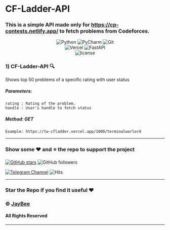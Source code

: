 # CF-Ladder-API

### This is a simple API made only for https://cp-contests.netlify.app/ to fetch problems from Codeforces.



<div align="center">
<img alt="Python" src="https://img.shields.io/badge/python-%2314354C.svg?&style=for-the-badge&logo=python&logoColor=white"/>
<img alt="PyCharm" src="https://img.shields.io/badge/PyCharm-000000.svg?&style=for-the-badge&logo=PyCharm&logoColor=white"/>
<img alt="Git" src="https://img.shields.io/badge/git-%23F05033.svg?&style=for-the-badge&logo=git&logoColor=white"/>
</div>
<div align="center">
<img alt="Vercel" src="https://img.shields.io/badge/Vercel-black?&style=for-the-badge&logoColor=white&logo=vercel"/>
<img alt="FastAPI" src="https://img.shields.io/badge/FASTAPI-%234ea94b?&style=for-the-badge&logoColor=black&logo=fastapi"/>
</div>


<div align="center">
<img alt="license" src="https://img.shields.io/badge/License-MIT-yellow.svg"/>
</div>



### **1) CF-Ladder-API** :mag:
Shows top 50 problems of a specific rating with user status
##### Parameters:
```
rating : Rating of the problem.
handle : User's handle to fetch status
```
##### Method: GET  
```
Example: https://tw-cfladder.vercel.app/1000/terminalwarlord
```
---

### Show some :heart: and :star: the repo to support the project

[![GitHub stars](https://img.shields.io/github/stars/TerminalWarlord/gogoanime-api.svg?style=social&label=Star)](https://github.com/TerminalWarlord/CodeForces-Ladder-API) ![GitHub followers](https://img.shields.io/github/followers/TerminalWarlord.svg?style=social&label=Follow)

[![Telegram Channel](https://img.shields.io/badge/Telegram-Channel-orange)](https://t.me/JayBeeBots)
![Hits](https://hits.seeyoufarm.com/api/count/incr/badge.svg?url=https://github.com/TerminalWarlord/CodeForces-Ladder-API)

---
### Star the Repo if you find it useful :heart:
### © [JayBee](https://t.me/JayBeeBots)
#### All Rights Reserved
---